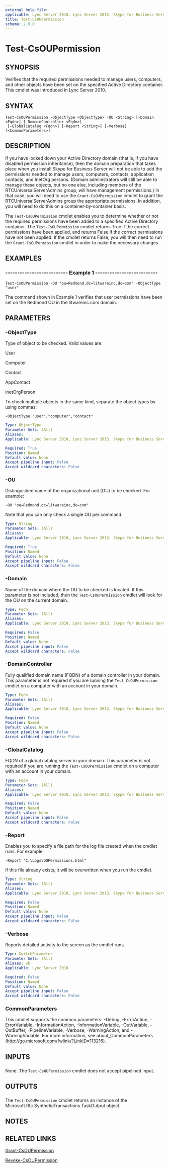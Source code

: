 ```yaml
---
external help file: 
applicable: Lync Server 2010, Lync Server 2013, Skype for Business Server 2015, Skype for Business Server 2019
title: Test-CsOUPermission
schema: 2.0.0
---
```


# Test-CsOUPermission

## SYNOPSIS
Verifies that the required permissions needed to manage users, computers, and other objects have been set on the specified Active Directory container.
This cmdlet was introduced in Lync Server 2010.


## SYNTAX

```
Test-CsOUPermission -ObjectType <ObjectType> -OU <String> [-Domain <Fqdn>] [-DomainController <Fqdn>]
 [-GlobalCatalog <Fqdn>] [-Report <String>] [-Verbose] [<CommonParameters>]
```

## DESCRIPTION
If you have locked down your Active Directory domain (that is, if you have disabled permission inheritance), then the domain preparation that takes place when you install Skype for Business Server will not be able to add the permissions needed to manage users, computers, contacts, application contacts, and InetOrg persons.
(Domain administrators will still be able to manage these objects, but no one else, including members of the RTCUniversalServerAdmins group, will have management permissions.) In that case, you will need to use the `Grant-CsOUPermission` cmdlet to grant the RTCUniversalServerAdmins group the appropriate permissions.
In addition, you will need to do this on a container-by-container basis.

The `Test-CsOUPermission` cmdlet enables you to determine whether or not the required permissions have been added to a specified Active Directory container.
The `Test-CsOUPermission` cmdlet returns True if the correct permissions have been applied, and returns False if the correct permissions have not been applied.
If the cmdlet returns False, you will then need to run the `Grant-CsOUPermission` cmdlet in order to make the necessary changes.


## EXAMPLES

### -------------------------- Example 1 --------------------------
```
Test-CsOUPermission -OU "ou=Redmond,dc=litwareinc,dc=com" -ObjectType "user"
```

The command shown in Example 1 verifies that user permissions have been set on the Redmond OU in the litwareinc.com domain.


## PARAMETERS

### -ObjectType
Type of object to be checked.
Valid values are:

User

Computer

Contact

AppContact

InetOrgPerson

To check multiple objects in the same kind, separate the object types by using commas:

`-ObjectType "user","computer","contact"`


```yaml
Type: ObjectType
Parameter Sets: (All)
Aliases: 
Applicable: Lync Server 2010, Lync Server 2013, Skype for Business Server 2015, Skype for Business Server 2019

Required: True
Position: Named
Default value: None
Accept pipeline input: False
Accept wildcard characters: False
```

### -OU
Distinguished name of the organizational unit (OU) to be checked.
For example:

`-OU "ou=Redmond,dc=litwareinc,dc=com"`

Note that you can only check a single OU per command.


```yaml
Type: String
Parameter Sets: (All)
Aliases: 
Applicable: Lync Server 2010, Lync Server 2013, Skype for Business Server 2015, Skype for Business Server 2019

Required: True
Position: Named
Default value: None
Accept pipeline input: False
Accept wildcard characters: False
```

### -Domain
Name of the domain where the OU to be checked is located.
If this parameter is not included, then the `Test-CsOUPermission` cmdlet will look for the OU on the current domain.


```yaml
Type: Fqdn
Parameter Sets: (All)
Aliases: 
Applicable: Lync Server 2010, Lync Server 2013, Skype for Business Server 2015, Skype for Business Server 2019

Required: False
Position: Named
Default value: None
Accept pipeline input: False
Accept wildcard characters: False
```

### -DomainController
Fully qualified domain name (FQDN) of a domain controller in your domain.
This parameter is not required if you are running the `Test-CsOUPermission` cmdlet on a computer with an account in your domain.


```yaml
Type: Fqdn
Parameter Sets: (All)
Aliases: 
Applicable: Lync Server 2010, Lync Server 2013, Skype for Business Server 2015, Skype for Business Server 2019

Required: False
Position: Named
Default value: None
Accept pipeline input: False
Accept wildcard characters: False
```

### -GlobalCatalog
FQDN of a global catalog server in your domain.
This parameter is not required if you are running the `Test-CsOUPermission` cmdlet on a computer with an account in your domain.


```yaml
Type: Fqdn
Parameter Sets: (All)
Aliases: 
Applicable: Lync Server 2010, Lync Server 2013, Skype for Business Server 2015, Skype for Business Server 2019

Required: False
Position: Named
Default value: None
Accept pipeline input: False
Accept wildcard characters: False
```

### -Report
Enables you to specify a file path for the log file created when the cmdlet runs.
For example:

`-Report "C:\Logs\OUPermissions.html"`

If this file already exists, it will be overwritten when you run the cmdlet.


```yaml
Type: String
Parameter Sets: (All)
Aliases: 
Applicable: Lync Server 2010, Lync Server 2013, Skype for Business Server 2015, Skype for Business Server 2019

Required: False
Position: Named
Default value: None
Accept pipeline input: False
Accept wildcard characters: False
```

### -Verbose
Reports detailed activity to the screen as the cmdlet runs.

```yaml
Type: SwitchParameter
Parameter Sets: (All)
Aliases: vb
Applicable: Lync Server 2010

Required: False
Position: Named
Default value: None
Accept pipeline input: False
Accept wildcard characters: False
```

### CommonParameters
This cmdlet supports the common parameters: -Debug, -ErrorAction, -ErrorVariable, -InformationAction, -InformationVariable, -OutVariable, -OutBuffer, -PipelineVariable, -Verbose, -WarningAction, and -WarningVariable. For more information, see about_CommonParameters (http://go.microsoft.com/fwlink/?LinkID=113216).

## INPUTS

###  
None.
The `Test-CsOUPermission` cmdlet does not accept pipelined input.

## OUTPUTS

###  
The `Test-CsOUPermission` cmdlet returns an instance of the Microsoft.Rtc.SyntheticTransactions.TaskOutput object.

## NOTES

## RELATED LINKS

[Grant-CsOUPermission](Grant-CsOUPermission.md)

[Revoke-CsOUPermission](Revoke-CsOUPermission.md)

